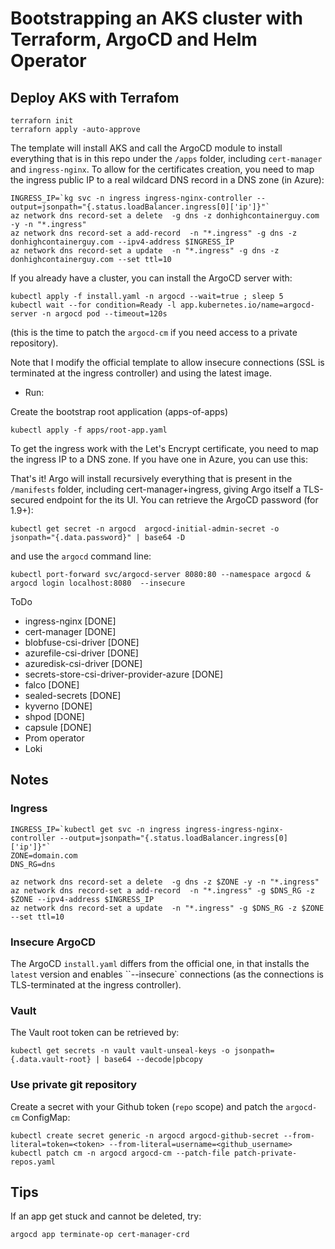 # Bootstrapping an AKS cluster with Terraform, ArgoCD and Helm Operator

## Deploy AKS with Terrafom

```console
terraforn init
terraforn apply -auto-approve
```

The template will install AKS and call the ArgoCD module to install everything that is in this repo under the `/apps` folder, including `cert-manager` and `ingress-nginx`. To allow for the certificates creation, you need to map the ingress public IP to a real wildcard DNS record in a DNS zone (in Azure):

```console
INGRESS_IP=`kg svc -n ingress ingress-nginx-controller --output=jsonpath="{.status.loadBalancer.ingress[0]['ip']}"`
az network dns record-set a delete  -g dns -z donhighcontainerguy.com -y -n "*.ingress"
az network dns record-set a add-record  -n "*.ingress" -g dns -z donhighcontainerguy.com --ipv4-address $INGRESS_IP
az network dns record-set a update  -n "*.ingress" -g dns -z donhighcontainerguy.com --set ttl=10
```

If you already have a cluster, you can install the ArgoCD server with:

```console
kubectl apply -f install.yaml -n argocd --wait=true ; sleep 5
kubectl wait --for condition=Ready -l app.kubernetes.io/name=argocd-server -n argocd pod --timeout=120s
```

(this is the time to patch the `argocd-cm` if you need access to a private repository).

Note that I modify the official template to allow insecure connections (SSL is terminated at the ingress controller) and using the latest image.

- Run:

Create the bootstrap root application (apps-of-apps)

```console
kubectl apply -f apps/root-app.yaml
```

To get the ingress work with the Let's Encrypt certificate, you need to map the ingress IP to a DNS zone. If you have one in Azure, you can use this:

That's it! Argo will install recursively everything that is present in the `/manifests` folder, including cert-manager+ingress, giving Argo itself a TLS-secured endpoint for the its UI. You can retrieve the ArgoCD password (for 1.9+):

```console
kubectl get secret -n argocd  argocd-initial-admin-secret -o jsonpath="{.data.password}" | base64 -D
```

and use the `argocd` command line:

```console
kubectl port-forward svc/argocd-server 8080:80 --namespace argocd & argocd login localhost:8080  --insecure
```

ToDo

- ingress-nginx [DONE]
- cert-manager [DONE]
- blobfuse-csi-driver [DONE]
- azurefile-csi-driver [DONE]
- azuredisk-csi-driver [DONE]
- secrets-store-csi-driver-provider-azure [DONE]
- falco [DONE]
- sealed-secrets [DONE]
- kyverno [DONE]
- shpod [DONE]
- capsule [DONE]
- Prom operator
- Loki

## Notes

### Ingress

```console
INGRESS_IP=`kubectl get svc -n ingress ingress-ingress-nginx-controller --output=jsonpath="{.status.loadBalancer.ingress[0]['ip']}"`
ZONE=domain.com
DNS_RG=dns

az network dns record-set a delete  -g dns -z $ZONE -y -n "*.ingress"
az network dns record-set a add-record  -n "*.ingress" -g $DNS_RG -z $ZONE --ipv4-address $INGRESS_IP
az network dns record-set a update  -n "*.ingress" -g $DNS_RG -z $ZONE --set ttl=10
```

### Insecure ArgoCD

The ArgoCD `install.yaml` differs from the official one, in that installs the `latest` version and enables ``--insecure` connections (as the
connections is TLS-terminated at the ingress controller).

### Vault

The Vault root token can be retrieved by:

```console
kubectl get secrets -n vault vault-unseal-keys -o jsonpath={.data.vault-root} | base64 --decode|pbcopy
```

### Use private git repository

Create a secret with your Github token (`repo` scope) and patch the `argocd-cm` ConfigMap:

```console
kubectl create secret generic -n argocd argocd-github-secret --from-literal=token=<token> --from-literal=username=<github_username>
kubectl patch cm -n argocd argocd-cm --patch-file patch-private-repos.yaml
```

## Tips

If an app get stuck and cannot be deleted, try:

```console
argocd app terminate-op cert-manager-crd
```
